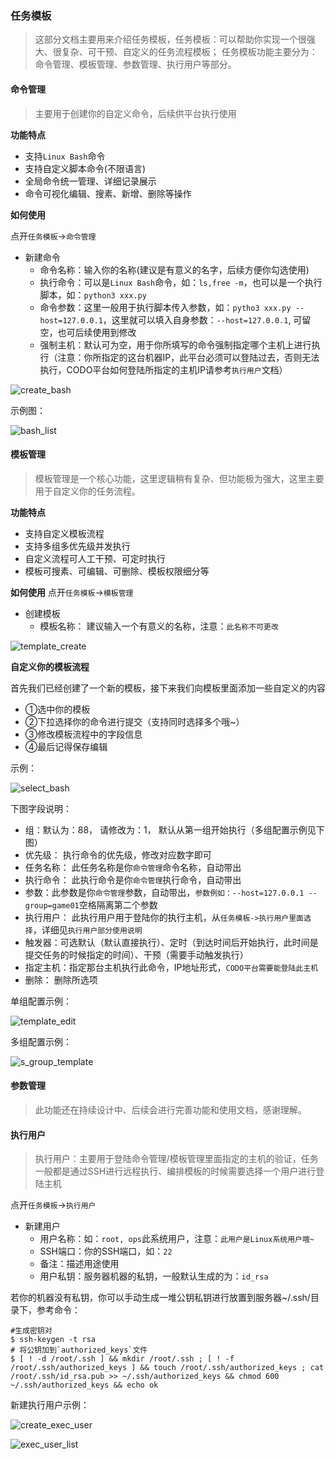 ### 任务模板

> 这部分文档主要用来介绍任务模板，任务模板：可以帮助你实现一个很强大、很复杂、可干预、自定义的任务流程模板；
任务模板功能主要分为：命令管理、模板管理、参数管理、执行用户等部分。

#### 命令管理
> 主要用于创建你的自定义命令，后续供平台执行使用

**功能特点**
- 支持`Linux Bash`命令
- 支持自定义脚本命令(不限语言)
- 全局命令统一管理、详细记录展示
- 命令可视化编辑、搜素、新增、删除等操作

**如何使用**

点开`任务模板`->`命令管理`
- 新建命令
  - 命令名称：输入你的名称(建议是有意义的名字，后续方便你勾选使用)
  - 执行命令：可以是`Linux Bash`命令，如：`ls,free -m`，也可以是一个执行脚本，如：`python3 xxx.py`
  - 命令参数：这里一般用于执行脚本传入参数，如：`pytho3 xxx.py --host=127.0.0.1`，这里就可以填入自身参数：`--host=127.0.0.1`, 可留空，也可后续使用到修改
  - 强制主机：默认可为空，用于你所填写的命令强制指定哪个主机上进行执行（注意：你所指定的这台机器IP，此平台必须可以登陆过去，否则无法执行，CODO平台如何登陆所指定的主机IP请参考`执行用户`文档）


![create_bash](./_static/images/create_bash.png)

示例图：

![bash_list](./_static/images/bash_list.png)


#### 模板管理
> 模板管理是一个核心功能，这里逻辑稍有复杂、但功能极为强大，这里主要用于自定义你的任务流程。

**功能特点**
- 支持自定义模板流程
- 支持多组多优先级并发执行
- 自定义流程可人工干预、可定时执行
- 模板可搜素、可编辑、可删除、模板权限细分等


**如何使用**
点开`任务模板`->`模板管理`
- 创建模板
  - 模板名称： 建议输入一个有意义的名称，注意：`此名称不可更改`

![template_create](./_static/images/template_create.png)

**自定义你的模板流程**

首先我们已经创建了一个新的模板，接下来我们向模板里面添加一些自定义的内容
- ①选中你的模板
- ②下拉选择你的命令进行提交（支持同时选择多个哦~）
- ③修改模板流程中的字段信息
- ④最后记得保存编辑

示例：

![select_bash](./_static/images/select_bash.png)

下图字段说明：
- 组：默认为：88， 请修改为：1， 默认从第一组开始执行（多组配置示例见下图）
- 优先级： 执行命令的优先级，修改对应数字即可
- 任务名称： 此任务名称是你`命令管理`命令名称，自动带出
- 执行命令： 此执行命令是你`命令管理`执行命令，自动带出
- 参数：此参数是你`命令管理`参数，自动带出，`参数例如：--host=127.0.0.1 --group=game01`空格隔离第二个参数
- 执行用户： 此执行用户用于登陆你的执行主机，从`任务模板->执行用户里面选择`，详细见`执行用户部分使用说明`
- 触发器：可选默认（默认直接执行）、定时（到达时间后开始执行，此时间是提交任务的时候指定的时间）、干预（需要手动触发执行）
- 指定主机：指定那台主机执行此命令，IP地址形式，`CODO平台需要能登陆此主机`
- 删除： 删除所选项


单组配置示例：

![template_edit](./_static/images/template_edit.png)

多组配置示例：

![s_group_template](./_static/images/s_group_template.png)


#### 参数管理
> 此功能还在持续设计中、后续会进行完善功能和使用文档，感谢理解。

#### 执行用户
> 执行用户：主要用于登陆命令管理/模板管理里面指定的主机的验证，任务一般都是通过SSH进行远程执行、编排模板的时候需要选择一个用户进行登陆主机

点开`任务模板`->`执行用户`
- 新建用户
  - 用户名称：如：`root, ops`此系统用户，注意：`此用户是Linux系统用户哦~`
  - SSH端口：你的SSH端口，如：`22`
  - 备注：描述用途使用
  - 用户私钥：服务器机器的私钥，一般默认生成的为：`id_rsa`

若你的机器没有私钥，你可以手动生成一堆公钥私钥进行放置到服务器~/.ssh/目录下，参考命令：
```shell
#生成密钥对
$ ssh-keygen -t rsa
# 将公钥加到`authorized_keys`文件
$ [ ! -d /root/.ssh ] && mkdir /root/.ssh ; [ ! -f /root/.ssh/authorized_keys ] && touch /root/.ssh/authorized_keys ; cat /root/.ssh/id_rsa.pub >> ~/.ssh/authorized_keys && chmod 600 ~/.ssh/authorized_keys && echo ok
```

新建执行用户示例：

![create_exec_user](./_static/images/create_exec_user.png)

![exec_user_list](./_static/images/exec_user_list.png)









